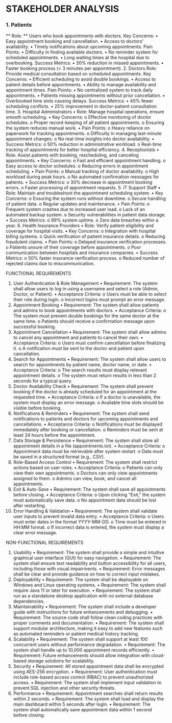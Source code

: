# STAKEHOLDER ANALYSIS

### 1. Patients

** Role: **  Users who book appointments with doctors.
Key Concerns: 
•	Easy appointment booking and cancellation.
•	Access to doctors' availability.
•	Timely notifications about upcoming appointments.
Pain Points: 
•	Difficulty in finding available doctors.
•	No reminder system for scheduled appointments.
•	Long waiting times at the hospital due to overbooking.
Success Metrics: 
•	30% reduction in missed appointments.
•	Faster booking process (< 3 minutes per appointment).
2. Doctors
Role: Provide medical consultation based on scheduled appointments.
Key Concerns: 
•	Efficient scheduling to avoid double bookings.
•	Access to patient details before appointments.
•	Ability to manage availability and appointment times.
Pain Points: 
•	No centralized system to track daily appointments.
•	Patients missing appointments without prior cancellation.
•	Overbooked time slots causing delays.
Success Metrics: 
•	40% fewer scheduling conflicts.
•	25% improvement in doctor-patient consultation time.
3. Hospital Administrators
•	Role: Manage hospital operations, ensure smooth scheduling.
•	Key Concerns: 
o	Effective monitoring of doctor schedules.
o	Proper record-keeping of all patient appointments.
o	Ensuring the system reduces manual work.
•	Pain Points: 
o	Heavy reliance on paperwork for tracking appointments.
o	Difficulty in managing last-minute appointment changes.
o	No real-time insights into doctor availability.
•	Success Metrics: 
o	50% reduction in administrative workload.
o	Real-time tracking of appointments for better hospital efficiency.
4. Receptionists
•	Role: Assist patients with booking, rescheduling, and canceling appointments.
•	Key Concerns: 
o	Fast and efficient appointment handling.
o	Easy access to doctor schedules.
o	Reducing errors in appointment scheduling.
•	Pain Points: 
o	Manual tracking of doctor availability.
o	High workload during peak hours.
o	No automated confirmation messages for patients.
•	Success Metrics: 
o	30% decrease in appointment booking errors.
o	Faster processing of appointment requests.
5. IT Support Staff
•	Role: Maintain and troubleshoot the appointment scheduling system.
•	Key Concerns: 
o	Ensuring the system runs without downtime.
o	Secure handling of patient data.
o	Regular updates and maintenance.
•	Pain Points: 
o	Frequent system crashes due to increased user load.
o	Lack of an automated backup system.
o	Security vulnerabilities in patient data storage.
•	Success Metrics: 
o	99% system uptime.
o	Zero data breaches within a year.
6. Health Insurance Providers
•	Role: Verify patient eligibility and coverage for hospital visits.
•	Key Concerns: 
o	Integration with hospital billing systems.
o	Quick verification of patient insurance details.
o	Reducing fraudulent claims.
•	Pain Points: 
o	Delayed insurance verification processes.
o	Patients unsure of their coverage before appointments.
o	Poor communication between hospitals and insurance companies.
•	Success Metrics: 
o	50% faster insurance verification process.
o	Reduced number of rejected claims due to miscommunication.

FUNCTIONAL REQUIREMENTS
1. User Authentication & Role Management
•	Requirement: The system shall allow users to log in using a username and select a role (Admin, Doctor, or Patient).
•	Acceptance Criteria: 
o	Users must be able to select their role during login.
o	Incorrect logins must prompt an error message.
2. Appointment Booking
•	Requirement: The system shall allow patients and admins to book appointments with doctors.
•	Acceptance Criteria: 
o	The system must prevent double bookings for the same doctor at the same time.
o	Patients should receive a confirmation message upon successful booking.
3. Appointment Cancellation
•	Requirement: The system shall allow admins to cancel any appointment and patients to cancel their own.
•	Acceptance Criteria: 
o	Users must confirm cancellation before finalizing it.
o	A notification must be sent to the doctor and patient upon cancellation.
4. Search for Appointments
•	Requirement: The system shall allow users to search for appointments by patient name, doctor name, or date.
•	Acceptance Criteria: 
o	The search results must display relevant appointment details.
o	The system must return results in less than 2 seconds for a typical query.
5. Doctor Availability Check
•	Requirement: The system shall prevent booking if the doctor is already scheduled for an appointment at the requested time.
•	Acceptance Criteria: 
o	If a doctor is unavailable, the system must display an error message.
o	Available time slots should be visible before booking.
6. Notifications & Reminders
•	Requirement: The system shall send notifications to patients and doctors for upcoming appointments and cancellations.
•	Acceptance Criteria: 
o	Notifications must be displayed immediately after booking or cancellation.
o	Reminders must be sent at least 24 hours before the appointment.
7. Data Storage & Persistence
•	Requirement: The system shall store all appointment details in a file (appointments.txt).
•	Acceptance Criteria: 
o	Appointment data must be retrievable after system restart.
o	Data must be saved in a structured format (e.g., CSV).
8. Role-Based Access Control
•	Requirement: The system shall restrict actions based on user roles.
•	Acceptance Criteria: 
o	Patients can only view their own appointments.
o	Doctors can only view appointments assigned to them.
o	Admins can view, book, and cancel all appointments.
9. Exit & Auto-Save
•	Requirement: The system shall save all appointments before closing.
•	Acceptance Criteria: 
o	Upon clicking "Exit," the system must automatically save data.
o	No appointment data should be lost after restarting.
10. Error Handling & Validation
•	Requirement: The system shall validate user inputs to prevent invalid data entry.
•	Acceptance Criteria: 
o	Users must enter dates in the format YYYY-MM-DD.
o	Time must be entered in HH:MM format.
o	If incorrect data is entered, the system must display a clear error message.




NON-FUNCTIONAL REQUIREMENTS
1. Usability
•	Requirement: The system shall provide a simple and intuitive graphical user interface (GUI) for easy navigation.
•	Requirement: The system shall ensure text readability and button accessibility for all users, including those with visual impairments.
•	Requirement: Error messages shall be clear and provide guidance on how to correct input mistakes.
2. Deployability
•	Requirement: The system shall be deployable on Windows and Linux operating systems.
•	Requirement: The system shall require Java 11 or later for execution.
•	Requirement: The system shall run as a standalone desktop application with no external database dependencies.
3. Maintainability
•	Requirement: The system shall include a developer guide with instructions for future enhancements and debugging.
•	Requirement: The source code shall follow clean coding practices with proper comments and documentation.
•	Requirement: The system shall support modular architecture, making it easy to add new features such as automated reminders or patient medical history tracking.
4. Scalability
•	Requirement: The system shall support at least 100 concurrent users without performance degradation.
•	Requirement: The system shall handle up to 10,000 appointment records efficiently.
•	Requirement: Future enhancements should allow integration with cloud-based storage solutions for scalability.
5. Security
•	Requirement: All stored appointment data shall be encrypted using AES-256 encryption.
•	Requirement: User authentication must include role-based access control (RBAC) to prevent unauthorized access.
•	Requirement: The system shall implement input validation to prevent SQL injection and other security threats.
6. Performance
•	Requirement: Appointment searches shall return results within 2 seconds.
•	Requirement: The system shall load and display the main dashboard within 5 seconds after login.
•	Requirement: The system shall automatically save appointment data within 1 second before closing.


